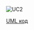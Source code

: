 ![UC2](http://www.plantuml.com/plantuml/proxy?idx=0&src=https://raw.githubusercontent.com/ip-85/System-Dynamics/tree/master/Doc/UMLDiagrams/scenarios/interviewer/Diagrams/UML/UC2.pu)

[UML код](https://github.com/ip-85/System-Dynamics/tree/master/Doc/UMLDiagrams/scenarios/interviewer/Diagrams/UML/UC2.pu)